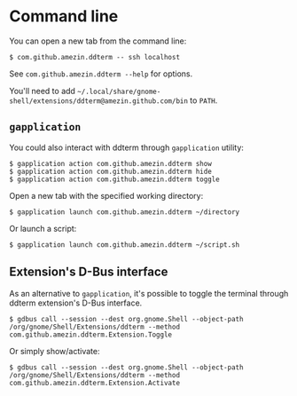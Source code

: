 # Command line

You can open a new tab from the command line:

    $ com.github.amezin.ddterm -- ssh localhost

See `com.github.amezin.ddterm --help` for options.

You'll need to add
`~/.local/share/gnome-shell/extensions/ddterm@amezin.github.com/bin` to `PATH`.

## `gapplication`

You could also interact with ddterm through `gapplication` utility:

    $ gapplication action com.github.amezin.ddterm show
    $ gapplication action com.github.amezin.ddterm hide
    $ gapplication action com.github.amezin.ddterm toggle

Open a new tab with the specified working directory:

    $ gapplication launch com.github.amezin.ddterm ~/directory

Or launch a script:

    $ gapplication launch com.github.amezin.ddterm ~/script.sh

## Extension's D-Bus interface

As an alternative to `gapplication`, it's possible to toggle the terminal
through ddterm extension's D-Bus interface.

    $ gdbus call --session --dest org.gnome.Shell --object-path /org/gnome/Shell/Extensions/ddterm --method com.github.amezin.ddterm.Extension.Toggle

Or simply show/activate:

    $ gdbus call --session --dest org.gnome.Shell --object-path /org/gnome/Shell/Extensions/ddterm --method com.github.amezin.ddterm.Extension.Activate
